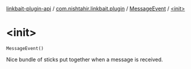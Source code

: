 [linkbait-plugin-api](../../index.md) / [com.nishtahir.linkbait.plugin](../index.md) / [MessageEvent](index.md) / [&lt;init&gt;](.)


# &lt;init&gt;

`MessageEvent()`

Nice bundle of sticks put together when a
message is received.



